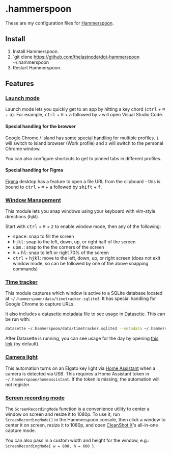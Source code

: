 # .hammerspoon

These are my configuration files for [Hammerspoon](https://www.hammerspoon.org/).

## Install

1. Install Hammerspoon.
2. `git clone https://github.com/thelastnode/dot-hammerspoon ~/.hammerspoon
3. Restart Hammerspoon.

## Features

### [Launch mode](./launch.lua)
Launch mode lets you quickly get to an app by hitting a key chord (<kbd>ctrl</kbd> + <kbd>⌘</kbd> + <kbd>a</kbd>). For example, <kbd>ctrl</kbd> + <kbd>⌘</kbd> + <kbd>a</kbd> followed by `v` will open Visual Studio Code.

#### Special handling for the browser

Google Chrome / Island has [some special handling](./chrome.lua) for multiple profiles. `1` will switch to Island browser (Work profile) and `2` will switch to the personal Chrome window.

You can also configure shortcuts to get to pinned tabs in different profiles.

#### Special handling for Figma
[Figma](./figma.lua) desktop has a feature to open a file URL from the clipboard - this is bound to <kbd>ctrl</kbd> + <kbd>⌘</kbd> + <kbd>a</kbd> followed by <kbd>shift</kbd> + <kbd>f</kbd>.

### [Window Management](./window.lua)
This module lets you snap windows using your keyboard with vim-style directions (hjkl).

Start with <kbd>ctrl</kbd> + <kbd>⌘</kbd> + <kbd>2</kbd> to enable window mode, then any of the following:
- <kbd>space</kbd>: snap to fill the screen
- <kbd>hjkl</kbd>: snap to the left, down, up, or right half of the screen
- <kbd>uom.</kbd>: snap to the the corners of the screen
- <kbd>⌘</kbd> + <kbd>hl</kbd>: snap to left or right 70% of the screen
- <kbd>ctrl</kbd> + <kbd>hjkl</kbd>: move to the left, down, up, or right screen (does not exit window mode, so can be followed by one of the above snapping commands)

### [Time tracker](./timetracker/timetracker.lua)
This module captures which window is active to a SQLite database located at `~/.hammerspoon/data/timetracker.sqlite3`. It has special handling for Google Chrome to capture URLs.

It also includes a [datasette metadata file](./timetracker/datasette-metadata.yml) to see usage in [Datasette](https://datasette.io/). This can be run with:

```sh
datasette ~/.hammerspoon/data/timetracker.sqlite3 --metadata ~/.hammerspoon/timetracker/datasette-metadata.yml
```

After Datasette is running, you can see usage for the day by opening [this link](http://localhost:8001/timetracker/time_usage?_hide_sql=1) (by default).

### [Camera light](./cameralight.lua)
This automation turns on an Elgato key light via [Home Assistant](https://www.home-assistant.io/) when a camera is detected via USB. This requires a Home Assistant token in `~/.hammerspoon/homeassistant`. If the token is missing, the automation will not register.

### [Screen recording mode](./screenrecording.lua)
The `ScreenRecordingMode` function is a convenience utility to center a window on screen and resize it to 1080p. To use it, run `ScreenRecordingMode()` in the Hammerspoon console, then click a window to center it on screen, resize it to 1080p, and open [CleanShot X](https://cleanshot.com/)'s all-in-one capture mode.

You can also pass in a custom width and height for the window, e.g.: `ScreenRecordingMode{ w = 800, h = 600 }`.
